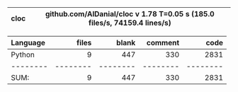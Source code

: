 cloc|github.com/AlDanial/cloc v 1.78  T=0.05 s (185.0 files/s, 74159.4 lines/s)
--- | ---

Language|files|blank|comment|code
:-------|-------:|-------:|-------:|-------:
Python|9|447|330|2831
--------|--------|--------|--------|--------
SUM:|9|447|330|2831
